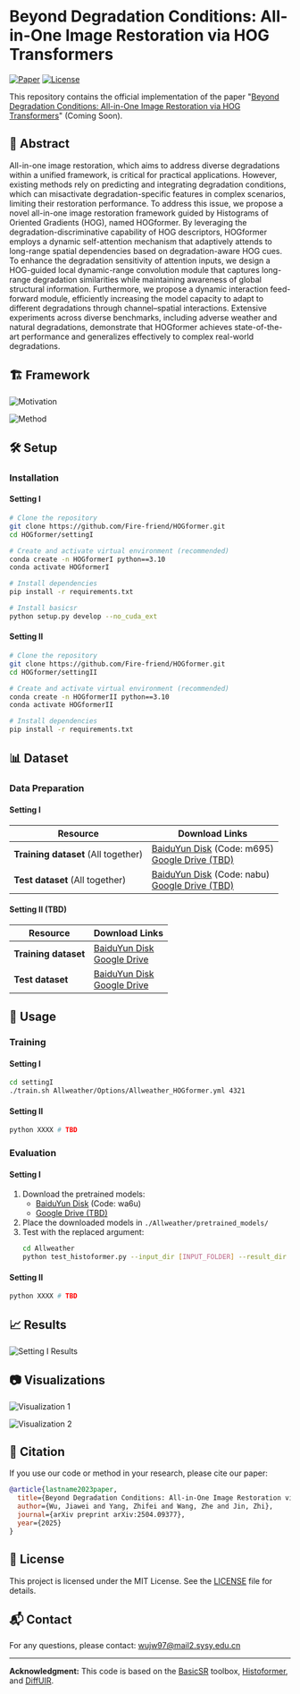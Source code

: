 # Beyond Degradation Conditions: All-in-One Image Restoration via HOG Transformers

[![Paper](https://img.shields.io/badge/arXiv-2504.09377-red)](https://arxiv.org/abs/2504.09377) [![License](https://img.shields.io/badge/License-MIT-blue.svg)](LICENSE)

This repository contains the official implementation of the paper "[Beyond Degradation Conditions: All-in-One Image Restoration via HOG Transformers](https://arxiv.org/abs/2504.09377)" (Coming Soon).

## 📑 Abstract

All-in-one image restoration, which aims to address diverse degradations within a unified framework, is critical for practical applications. However, existing methods rely on predicting and integrating degradation conditions, which can misactivate degradation-specific features in complex scenarios, limiting their restoration performance. To address this issue, we propose a novel all-in-one image restoration framework guided by Histograms of Oriented Gradients (HOG), named HOGformer. By leveraging the degradation-discriminative capability of HOG descriptors, HOGformer employs a dynamic self-attention mechanism that adaptively attends to long-range spatial dependencies based on degradation-aware HOG cues. To enhance the degradation sensitivity of attention inputs, we design a HOG-guided local dynamic-range convolution module that captures long-range degradation similarities while maintaining awareness of global structural information. Furthermore, we propose a dynamic interaction feed-forward module, efficiently increasing the model capacity to adapt to different degradations through channel–spatial interactions. Extensive experiments across diverse benchmarks, including adverse weather and natural degradations, demonstrate that HOGformer achieves state-of-the-art performance and generalizes effectively to complex real-world degradations.

## 🏗️ Framework

![Motivation](https://github.com/user-attachments/assets/eee2809c-8c4c-40b3-afbc-2c03317c71bc)

![Method](https://github.com/user-attachments/assets/257fc0a2-fee3-4960-8d85-b5f45bf7ebda)

## 🛠️ Setup

### Installation

#### Setting I
```bash
# Clone the repository
git clone https://github.com/Fire-friend/HOGformer.git
cd HOGformer/settingI

# Create and activate virtual environment (recommended)
conda create -n HOGformerI python==3.10
conda activate HOGformerI

# Install dependencies
pip install -r requirements.txt

# Install basicsr
python setup.py develop --no_cuda_ext
```

#### Setting II
```bash
# Clone the repository
git clone https://github.com/Fire-friend/HOGformer.git
cd HOGformer/settingII

# Create and activate virtual environment (recommended)
conda create -n HOGformerII python==3.10
conda activate HOGformerII

# Install dependencies
pip install -r requirements.txt
```

## 📊 Dataset

### Data Preparation

#### Setting I

| Resource | Download Links |
|----------|---------------|
| **Training dataset** (All together) | [BaiduYun Disk](https://pan.baidu.com/s/1LagvtxjK8BEJdJvl6ntSmg) (Code: m695) <br> [Google Drive (TBD)]() |
| **Test dataset** (All together) | [BaiduYun Disk](https://pan.baidu.com/s/1ZZgOxKkVXBImtBWXOBg0LQ) (Code: nabu) <br> [Google Drive (TBD)]() |

#### Setting II (TBD)

| Resource | Download Links |
|----------|---------------|
| **Training dataset** | [BaiduYun Disk]() <br> [Google Drive]() |
| **Test dataset** | [BaiduYun Disk]() <br> [Google Drive]() |

## 🚀 Usage

### Training

#### Setting I
```bash
cd settingI
./train.sh Allweather/Options/Allweather_HOGformer.yml 4321
```

#### Setting II
```bash
python XXXX # TBD
```

### Evaluation

#### Setting I
1. Download the pretrained models: 
   - [BaiduYun Disk](https://pan.baidu.com/s/17c-1eSklHNA6NmEznUjwug) (Code: wa6u)
   - [Google Drive (TBD)]()
2. Place the downloaded models in `./Allweather/pretrained_models/`
3. Test with the replaced argument:
   ```bash
   cd Allweather
   python test_histoformer.py --input_dir [INPUT_FOLDER] --result_dir result/ --weights pretrained_models/net_g_latest.pth --yaml_file Options/Allweather_HOGformer.yml
   ```

#### Setting II
```bash
python XXXX # TBD
```

## 📈 Results

![Setting I Results](https://github.com/user-attachments/assets/a97973fb-3611-489c-9c25-a59098a96cb5)

## 📷 Visualizations

![Visualization 1](https://github.com/user-attachments/assets/7bbd3a2d-6a88-4a7a-b1b8-ab7d9197541a)

![Visualization 2](https://github.com/user-attachments/assets/3268651b-0581-4c92-b4db-0b8fe6038745)

## 📝 Citation

If you use our code or method in your research, please cite our paper:

```bibtex
@article{lastname2023paper,
  title={Beyond Degradation Conditions: All-in-One Image Restoration via HOG Transformers},
  author={Wu, Jiawei and Yang, Zhifei and Wang, Zhe and Jin, Zhi},
  journal={arXiv preprint arXiv:2504.09377},
  year={2025}
}
```

## 📄 License

This project is licensed under the MIT License. See the [LICENSE](LICENSE) file for details.

## 📬 Contact

For any questions, please contact: wujw97@mail2.sysy.edu.cn

---

**Acknowledgment:** This code is based on the [BasicSR](https://github.com/xinntao/BasicSR) toolbox, [Histoformer](https://github.com/sunshangquan/Histoformer), and [DiffUIR](https://github.com/iSEE-Laboratory/DiffUIR).